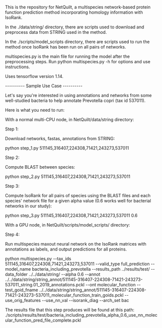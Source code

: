 This is the repository for NetQuilt, a multispecies network-based protein function prediction method incorporating homology information with IsoRank.

In the ./data/string/ directory, there are scripts used to download and preprocess data from STRING used in the method.

In the ./scripts/model_scripts directory, there are scripts used to run the method once IsoRank has been run on all pairs of networks.

multispecies.py is the main file for running the model after the preprocessing steps. Run python multispecies.py -h for options and use instructions.

Uses tensorflow version 1.14.

---------- Sample Use Case ----------

Let's say you're interested in using annotations and networks from some well-studied bacteria to help annotate Prevotella copri (tax id 537011).

Here is what you need to run:

With a normal multi-CPU node, in NetQuilt/data/string directory:

Step 1:

Download networks, fastas, annotations from STRING:

python step_1.py 511145,316407,224308,71421,243273,537011

Step 2:

Compute BLAST between species:

python step_2.py 511145,316407,224308,71421,243273,537011

Step 3:

Compute IsoRank for all pairs of species using the BLAST files and each species' network file for a given alpha value (0.6 works well for bacterial networks in our study):

python step_3.py 511145,316407,224308,71421,243273,537011 0.6

With a GPU node, in NetQuilt/scripts/model_scripts/ directory:

Step 4:

Run multispecies maxout neural network on the IsoRank matrices with annotations as labels, and output predictions for all proteins.

python multispecies.py --tax_ids 511145,316407,224308,71421,243273,537011 --valid_type full_prediction --model_name bacteria_including_prevotella 
    --results_path ../results/test/ --data_folder ../../data/string/ --alpha 0.6 --annot ../../data/string/string_annot/511145-316407-224308-71421-243273-537011_string.01_2019_annotations.pckl 
    --ont molecular_function --test_goid_fname ../../data/string/string_annot/511145-316407-224308-71421-243273-537011_molecular_function_train_goids.pckl 
    --use_orig_features --use_nn_val --isorank_diag --arch_set bac

The results file that this step produces will be found at this path: ./scripts/results/test/bacteria_including_prevotella_alpha_0.6_use_nn_molecular_function_pred_file_complete.pckl
